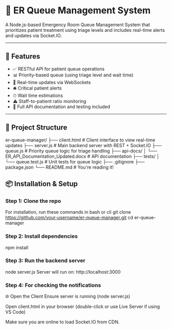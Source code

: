 
# 🏥 ER Queue Management System

A Node.js-based Emergency Room Queue Management System that prioritizes patient treatment using triage levels and includes real-time alerts and updates via Socket.IO.

---

## 🚀 Features

- ✅ RESTful API for patient queue operations
- 📊 Priority-based queue (using triage level and wait time)
- 🔁 Real-time updates via WebSockets
- 🛎 Critical patient alerts
- ⏱ Wait time estimations
- ⚠ Staff-to-patient ratio monitoring
- 📄 Full API documentation and testing included

---

## 📁 Project Structure

er-queue-manager/ ├── client.html # Client interface to view real-time updates ├── server.js # Main backend server with REST + Socket.IO ├── queue.js # Priority queue logic for triage handling ├── api-docs/ │ └── ER_API_Documentation_Updated.docx # API documentation ├── tests/ │ └── queue.test.js # Unit tests for queue logic ├── .gitignore ├── package.json └── README.md # You're reading it!

## 📦 Installation & Setup

### Step 1: Clone the repo

For installation, run these commands in bash or cli
git clone https://github.com/your-username/er-queue-manager.git
cd er-queue-manager

### Step 2: Install dependencies
npm install

### Step 3: Run the backend server
node server.js
Server will run on: http://localhost:3000

### Step 4: For checking the notifications
🌐 Open the Client
Ensure server is running (node server.js)

Open client.html in your browser (double-click or use Live Server if using VS Code)

Make sure you are online to load Socket.IO from CDN.
